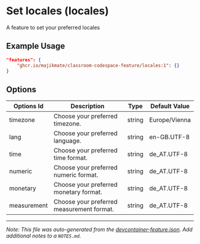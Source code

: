 
# Set locales (locales)

A feature to set your preferred locales

## Example Usage

```json
"features": {
    "ghcr.io/majikmate/classroom-codespace-feature/locales:1": {}
}
```

## Options

| Options Id | Description | Type | Default Value |
|-----|-----|-----|-----|
| timezone | Choose your preferred timezone. | string | Europe/Vienna |
| lang | Choose your preferred language. | string | en-GB.UTF-8 |
| time | Choose your preferred time format. | string | de_AT.UTF-8 |
| numeric | Choose your preferred numeric format. | string | de_AT.UTF-8 |
| monetary | Choose your preferred monetary format. | string | de_AT.UTF-8 |
| measurement | Choose your preferred measurement format. | string | de_AT.UTF-8 |



---

_Note: This file was auto-generated from the [devcontainer-feature.json](https://github.com/majikmate/classroom-codespace-feature/blob/main/src/locales/devcontainer-feature.json).  Add additional notes to a `NOTES.md`._
